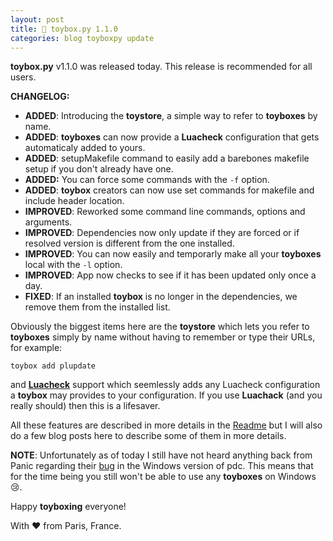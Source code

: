 ```yaml
---
layout: post
title: 🧸 toybox.py 1.1.0
categories: blog toyboxpy update
---
```


**toybox.py** v1.1.0 was released today. This release is recommended for all users.

**CHANGELOG:**
- **ADDED**: Introducing the **toystore**, a simple way to refer to **toyboxes** by name.
- **ADDED**: **toyboxes** can now provide a **Luacheck** configuration that gets automaticaly added to yours.
- **ADDED**: setupMakefile command to easily add a barebones makefile setup if you don't already have one.
- **ADDED:** You can force some commands with the `-f` option.
- **ADDED**: **toybox** creators can now use set commands for makefile and include header location.
- **IMPROVED**: Reworked some command line commands, options and arguments.
- **IMPROVED**: Dependencies now only update if they are forced or if resolved version is different from the one installed.
- **IMPROVED**: You can now easily and temporarly make all your **toyboxes** local with the `-l` option.
- **IMPROVED**: App now checks to see if it has been updated only once a day.
- **FIXED**: If an installed **toybox** is no longer in the dependencies, we remove them from the installed list.

Obviously the biggest items here are the **toystore** which lets you refer to **toyboxes** simply by name without having to remember or type their URLs, for example:
```
toybox add plupdate
```
and **[Luacheck](https://github.com/lunarmodules/luacheck)** support which seemlessly adds any Luacheck configuration a **toybox** may provides to your configuration. If you use **Luachack** (and you really should) then this is a lifesaver.

All these features are described in more details in the [Readme](https://github.com/toyboxpy/toybox.py#toyboxpy) but I will also do a few blog posts here to describe some of them in more details.

**NOTE**: Unfortunately as of today I still have not heard anything back from Panic regarding their [bug](https://devforum.play.date/t/pdc-on-windows-doesnt-seem-to-support-import-path-relative-to-the-current-file/8865) in the Windows version of pdc. This means that for the time being you still won't be able to use any **toyboxes** on Windows 😢.

Happy **toyboxing** everyone!

With ❤️ from Paris, France.
